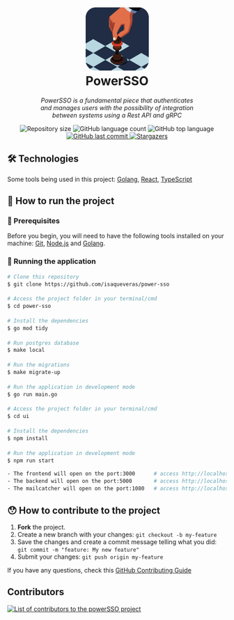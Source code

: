<div align="center" >
  <h1>
    <img alt="PowerSSO" title="#PowerSSO" src=".public/power-sso-logo.png" width="145px" height="145px" />
    <br/>PowerSSO
  </h1>

  <p style="max-width: 70%"><i>PowerSSO is a fundamental piece that authenticates and manages users with the possibility of integration between systems using a Rest API and gRPC</i></p>
  
  <p>
    <img alt="Repository size" src="https://img.shields.io/github/languages/top/isaqueveras/power-sso">
    <img alt="GitHub language count" src="https://img.shields.io/github/languages/count/isaqueveras/power-sso?color=%2304D361">
    <img alt="GitHub top language" src="https://img.shields.io/github/repo-size/isaqueveras/power-sso">
    <a href="https://github.com/isaqueveras/power-sso/commits/main">
      <img alt="GitHub last commit" src="https://img.shields.io/github/last-commit/isaqueveras/power-sso">
    </a>
    <a href="https://github.com/isaqueveras/power-sso/stargazers">
      <img alt="Stargazers" src="https://img.shields.io/github/stars/isaqueveras/power-sso?style=social">
    </a>
  </p>
</div>

## 🛠 Technologies

Some tools being used in this project: [Golang][golang], [React][reactjs], [TypeScript][typescript]

## 🚀 How to run the project

### 📌 Prerequisites

Before you begin, you will need to have the following tools installed on your machine:
[Git](https://git-scm.com), [Node.js][nodejs] and [Golang][golang].

### 🧭 Running the application

```bash
# Clone this repository
$ git clone https://github.com/isaqueveras/power-sso

# Access the project folder in your terminal/cmd
$ cd power-sso

# Install the dependencies
$ go mod tidy

# Run postgres database
$ make local

# Run the migrations
$ make migrate-up

# Run the application in development mode
$ go run main.go

# Access the project folder in your terminal/cmd
$ cd ui

# Install the dependencies
$ npm install

# Run the application in development mode
$ npm run start
```

```bash
- The frontend will open on the port:3000      # access http://localhost:3000
- The backend will open on the port:5000       # access http://localhost:5000
- The mailcatcher will open on the port:1080   # access http://localhost:1080
```
## 😯 How to contribute to the project

1. **Fork** the project.
2. Create a new branch with your changes: `git checkout -b my-feature`
3. Save the changes and create a commit message telling what you did: `git commit -m "feature: My new feature"`
4. Submit your changes: `git push origin my-feature`

If you have any questions, check this [GitHub Contributing Guide](https://github.com/firstcontributions/first-contributions)

## Contributors
<a href="https://github.com/isaqueveras/power-sso/graphs/contributors">
  <img src="https://contributors-img.web.app/image?repo=isaqueveras/power-sso&max=100" alt="List of contributors to the powerSSO project"/>
</a>

[reactjs]: https://reactjs.org
[typescript]: https://www.typescriptlang.org/
[nodejs]: https://nodejs.org/
[vscode]: https://code.visualstudio.com/
[golang]: https://go.dev/
